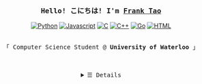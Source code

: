 <h3 align="center"><samp>Hello! こにちは! I'm <b><a rel="nofollow noopener noreferrer" target="_blank" href="https://franktao.com">Frank Tao</a></b></samp></h3>
<p align="Center">
  <a href="https://github.com/kugelblitz2?tab=repositories&language=python" target="_blank"><img alt="Python" src="https://img.shields.io/badge/-Python-3572A5?style=flat&logo=Python&logoColor=white"></a>
  <a href="https://github.com/kugelblitz2?tab=repositories&language=javascript" target="_blank"><img alt="Javascript" src="https://img.shields.io/badge/-Javascript-f1e05a?style=flat&logo=Javascript&logoColor=white"></a>
  <a href="https://github.com/kugelblitz2?tab=repositories&language=c" target="_blank"><img alt="C" src="https://img.shields.io/badge/-C-888888?style=flat&logo=C&logoColor=white"></a>
  <a href="https://github.com/kugelblitz2?tab=repositories&language=c%2B%2B" target="_blank"><img alt="C++" src="https://img.shields.io/badge/-C%2B%2B-f34b7d?style=flat&logo=C%2B%2B&logoColor=white"></a>
  <a href="https://github.com/kugelblitz2?tab=repositories&language=go" target="_blank"><img alt="Go" src="https://img.shields.io/badge/-Go-375eab?style=flat&logo=Go&logoColor=white"></a>
  <a href="https://github.com/kugelblitz2?tab=repositories&language=html" target="_blank"><img alt="HTML" src="https://img.shields.io/badge/-HTML-E34F26?style=flat&logo=HTML5&logoColor=white"></a>
</p>
<p align="center"><br>
  <samp>
    「 Computer Science Student @ <b>University of Waterloo</b> 」<br>
  </samp>
</p>
<br><br>
<details align="center">
  <summary> <samp>&#9776; Details</samp></summary>
  <br>
    <p align="center">
      <img src="https://github-readme-stats.vercel.app/api?username=kugelblitz2&include_all_commits=true&show_icons=true&theme=tokyonight"></img><br>
      <a href="https://github.com/kugelblitz2/kugelblitz2" target="_blank"><img src="https://img.shields.io/github/last-commit/kugelblitz2/kugelblitz2?label=profile%20updated&style=flat&color=green"></a>
    </p>
</details>
<br>
